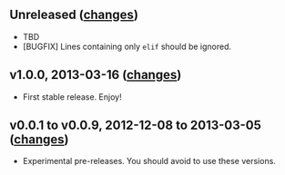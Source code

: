 ## Unreleased ([changes](https://github.com/infertux/bashcov/compare/v1.0.0...master))

  * TBD
  * [BUGFIX] Lines containing only `elif` should be ignored.

## v1.0.0, 2013-03-16 ([changes](https://github.com/infertux/bashcov/compare/v0.0.9...v1.0.0))

  * First stable release. Enjoy!

## v0.0.1 to v0.0.9, 2012-12-08 to 2013-03-05 ([changes](https://github.com/infertux/bashcov/compare/v0.0.1...v0.0.9))

  * Experimental pre-releases. You should avoid to use these versions.

